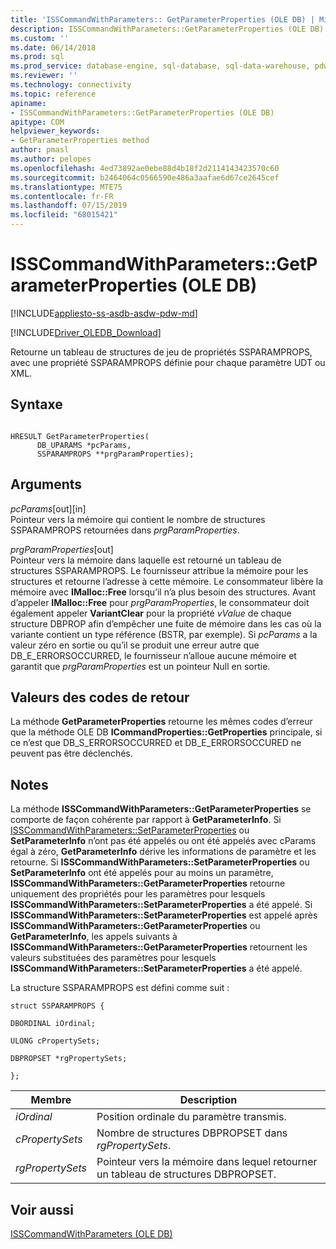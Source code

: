 ```yaml
---
title: 'ISSCommandWithParameters:: GetParameterProperties (OLE DB) | Microsoft Docs'
description: ISSCommandWithParameters::GetParameterProperties (OLE DB)
ms.custom: ''
ms.date: 06/14/2018
ms.prod: sql
ms.prod_service: database-engine, sql-database, sql-data-warehouse, pdw
ms.reviewer: ''
ms.technology: connectivity
ms.topic: reference
apiname:
- ISSCommandWithParameters::GetParameterProperties (OLE DB)
apitype: COM
helpviewer_keywords:
- GetParameterProperties method
author: pmasl
ms.author: pelopes
ms.openlocfilehash: 4ed73892ae0ebe88d4b18f2d2114143423570c60
ms.sourcegitcommit: b2464064c0566590e486a3aafae6d67ce2645cef
ms.translationtype: MTE75
ms.contentlocale: fr-FR
ms.lasthandoff: 07/15/2019
ms.locfileid: "68015421"
---
```

# <a name="isscommandwithparametersgetparameterproperties-ole-db"></a>ISSCommandWithParameters::GetParameterProperties (OLE DB)
[!INCLUDE[appliesto-ss-asdb-asdw-pdw-md](../../../includes/appliesto-ss-asdb-asdw-pdw-md.md)]

[!INCLUDE[Driver_OLEDB_Download](../../../includes/driver_oledb_download.md)]

  Retourne un tableau de structures de jeu de propriétés SSPARAMPROPS, avec une propriété SSPARAMPROPS définie pour chaque paramètre UDT ou XML.  
  
## <a name="syntax"></a>Syntaxe  
  
```  
  
HRESULT GetParameterProperties(  
      DB_UPARAMS *pcParams,  
      SSPARAMPROPS **prgParamProperties);  
```  
  
## <a name="arguments"></a>Arguments  
 *pcParams*[out][in]  
 Pointeur vers la mémoire qui contient le nombre de structures SSPARAMPROPS retournées dans *prgParamProperties*.  
  
 *prgParamProperties*[out]  
 Pointeur vers la mémoire dans laquelle est retourné un tableau de structures SSPARAMPROPS. Le fournisseur attribue la mémoire pour les structures et retourne l’adresse à cette mémoire. Le consommateur libère la mémoire avec **IMalloc::Free** lorsqu’il n’a plus besoin des structures. Avant d’appeler **IMalloc::Free** pour *prgParamProperties*, le consommateur doit également appeler **VariantClear** pour la propriété *vValue* de chaque structure DBPROP afin d’empêcher une fuite de mémoire dans les cas où la variante contient un type référence (BSTR, par exemple). Si *pcParams* a la valeur zéro en sortie ou qu’il se produit une erreur autre que DB_E_ERRORSOCCURRED, le fournisseur n’alloue aucune mémoire et garantit que *prgParamProperties* est un pointeur Null en sortie.  
  
## <a name="return-code-values"></a>Valeurs des codes de retour  
 La méthode **GetParameterProperties** retourne les mêmes codes d’erreur que la méthode OLE DB **ICommandProperties::GetProperties** principale, si ce n’est que DB_S_ERRORSOCCURRED et DB_E_ERRORSOCCURED ne peuvent pas être déclenchés.  
  
## <a name="remarks"></a>Notes  
 La méthode **ISSCommandWithParameters::GetParameterProperties** se comporte de façon cohérente par rapport à **GetParameterInfo**. Si [ISSCommandWithParameters::SetParameterProperties](../../oledb/ole-db-interfaces/isscommandwithparameters-setparameterproperties-ole-db.md) ou **SetParameterInfo** n’ont pas été appelés ou ont été appelés avec cParams égal à zéro, **GetParameterInfo** dérive les informations de paramètre et les retourne. Si **ISSCommandWithParameters::SetParameterProperties** ou **SetParameterInfo** ont été appelés pour au moins un paramètre, **ISSCommandWithParameters::GetParameterProperties** retourne uniquement des propriétés pour les paramètres pour lesquels **ISSCommandWithParameters::SetParameterProperties** a été appelé. Si **ISSCommandWithParameters::SetParameterProperties** est appelé après **ISSCommandWithParameters::GetParameterProperties** ou **GetParameterInfo**, les appels suivants à **ISSCommandWithParameters::GetParameterProperties** retournent les valeurs substituées des paramètres pour lesquels **ISSCommandWithParameters::SetParameterProperties** a été appelé.  
  
 La structure SSPARAMPROPS est défini comme suit :  
  
 `struct SSPARAMPROPS {`  
  
 `DBORDINAL iOrdinal;`  
  
 `ULONG cPropertySets;`  
  
 `DBPROPSET *rgPropertySets;`  
  
 `};`  
  
|Membre|Description|  
|------------|-----------------|  
|*iOrdinal*|Position ordinale du paramètre transmis.|  
|*cPropertySets*|Nombre de structures DBPROPSET dans *rgPropertySets*.|  
|*rgPropertySets*|Pointeur vers la mémoire dans lequel retourner un tableau de structures DBPROPSET.|  
  
## <a name="see-also"></a>Voir aussi  
 [ISSCommandWithParameters &#40;OLE DB&#41;](../../oledb/ole-db-interfaces/isscommandwithparameters-ole-db.md)  
  
  
